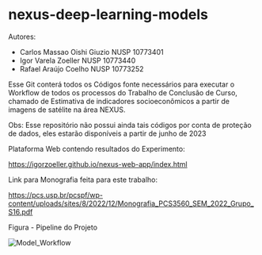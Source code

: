 # nexus-deep-learning-models

Autores:
- Carlos Massao Oishi Giuzio NUSP 10773401
- Igor Varela Zoeller NUSP 10773440
- Rafael Araújo Coelho NUSP 10773252

Esse Git conterá todos os Códigos fonte necessários para executar o Workflow de todos os processos do Trabalho de Conclusão de Curso, chamado de Estimativa de indicadores socioeconômicos a partir de imagens de satélite na área NEXUS.

Obs: Esse repositório não possui ainda tais códigos por conta de proteção de dados, eles estarão disponíveis a partir de junho de 2023

Plataforma Web contendo resultados do Experimento:

https://igorzoeller.github.io/nexus-web-app/index.html

Link para Monografia feita para este trabalho:

https://pcs.usp.br/pcspf/wp-content/uploads/sites/8/2022/12/Monografia_PCS3560_SEM_2022_Grupo_S16.pdf

Figura - Pipeline do Projeto

![Model_Workflow](https://user-images.githubusercontent.com/114006669/208571561-fd931110-3f93-47cf-b3a4-882c19d3a47d.png)
